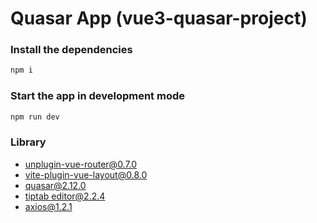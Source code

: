 # Quasar App (vue3-quasar-project)


### Install the dependencies
```ruby
npm i
```

### Start the app in development mode 
```ruby
npm run dev
```

### Library 
- [unplugin-vue-router@0.7.0](https://github.com/posva/unplugin-vue-router)
- [vite-plugin-vue-layout@0.8.0](https://github.com/whiteDwarff/vite-plugin-vue-layouts)
- [quasar@2.12.0](https://quasar.dev/)
- [tiptab editor@2.2.4](https://tiptap.dev/docs/editor/installation/vue3)
- axios@1.2.1
